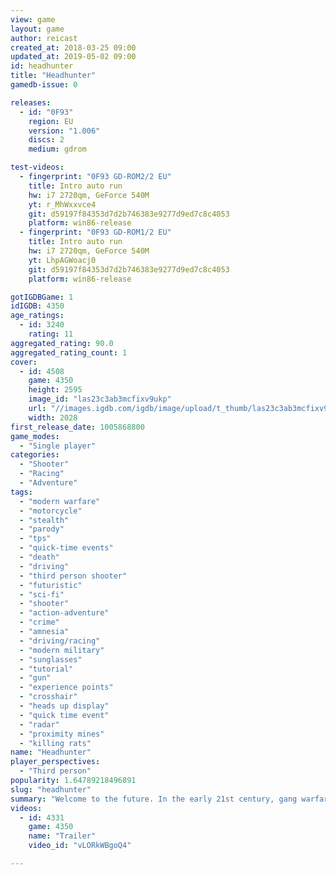 ```yaml
---
view: game
layout: game
author: reicast
created_at: 2018-03-25 09:00
updated_at: 2019-05-02 09:00
id: headhunter
title: "Headhunter"
gamedb-issue: 0

releases:
  - id: "0F93"
    region: EU
    version: "1.006"
    discs: 2
    medium: gdrom

test-videos:
  - fingerprint: "0F93 GD-ROM2/2 EU"
    title: Intro auto run
    hw: i7 2720qm, GeForce 540M
    yt: r_MhWxxvce4
    git: d59197f84353d7d2b746383e9277d9ed7c8c4053
    platform: win86-release
  - fingerprint: "0F93 GD-ROM1/2 EU"
    title: Intro auto run
    hw: i7 2720qm, GeForce 540M
    yt: LhpAGWoacj0
    git: d59197f84353d7d2b746383e9277d9ed7c8c4053
    platform: win86-release

gotIGDBGame: 1
idIGDB: 4350
age_ratings:
  - id: 3240
    rating: 11
aggregated_rating: 90.0
aggregated_rating_count: 1
cover:
  - id: 4508
    game: 4350
    height: 2595
    image_id: "las23c3ab3mcfixv9ukp"
    url: "//images.igdb.com/igdb/image/upload/t_thumb/las23c3ab3mcfixv9ukp.jpg"
    width: 2028
first_release_date: 1005868800
game_modes:
  - "Single player"
categories:
  - "Shooter"
  - "Racing"
  - "Adventure"
tags:
  - "modern warfare"
  - "motorcycle"
  - "stealth"
  - "parody"
  - "tps"
  - "quick-time events"
  - "death"
  - "driving"
  - "third person shooter"
  - "futuristic"
  - "sci-fi"
  - "shooter"
  - "action-adventure"
  - "crime"
  - "amnesia"
  - "driving/racing"
  - "modern military"
  - "sunglasses"
  - "tutorial"
  - "gun"
  - "experience points"
  - "crosshair"
  - "heads up display"
  - "quick time event"
  - "radar"
  - "proximity mines"
  - "killing rats"
name: "Headhunter"
player_perspectives:
  - "Third person"
popularity: 1.64789218496891
slug: "headhunter"
summary: "Welcome to the future. In the early 21st century, gang warfare and crime have lead to the creation of privatised law enforcement. The Anti-Crime Network (ACN) employs bounty hunters known as ‘Headhunters’ to track down the most wanted criminals, using combat skills and high-tech weaponry. You are Jack Wade, an ex-cop turned Headhunter. At the beginning of the game you find yourself strapped to an operating table and manage to escape. After passing out in an alley, you awake in hospital from a coma. With your license revoked and few memories, you are hired by Angela Stern, to find her fathers murderer. Maybe you’ll even find out what happened to yourself if you can stay alive long enough… Headhunter is an action adventure viewed from over the shoulder. In the top right of the screen you have a radar which will track your movements and those of the enemy. Jack has a few moves at his disposal. He can duck and roll, push, pull and climb objects as well as flatten himself up against a wall. Using this technique he can peek around corners for a better view of the action, and then attack from this position, using the wall as protection. Between levels, Jack has a motorcycle that he uses to transport himself between various locations in the city according to the clues he receives. You will need to earn skill points however before you can arrive at a destination. Certain parts of the city are unavailable until you have gained the appropriate Headhunter license. As you have no recollection of your past, you have to take a series of licenses that will grant you access to greater parts of the city, weaponry and gadgets. These are taken in a VR simulator known as the Law Enforcement Intelligence and Licence Approval (LEILA). At various times in the game you will need to go to the LEILA building and upgrade your licence by practising your combat, stealth and driving skills."
videos:
  - id: 4331
    game: 4350
    name: "Trailer"
    video_id: "vLORkWBgoQ4"

---
```

